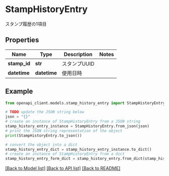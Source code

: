 # StampHistoryEntry

スタンプ履歴の1項目

## Properties

Name | Type | Description | Notes
------------ | ------------- | ------------- | -------------
**stamp_id** | **str** | スタンプUUID | 
**datetime** | **datetime** | 使用日時 | 

## Example

```python
from openapi_client.models.stamp_history_entry import StampHistoryEntry

# TODO update the JSON string below
json = "{}"
# create an instance of StampHistoryEntry from a JSON string
stamp_history_entry_instance = StampHistoryEntry.from_json(json)
# print the JSON string representation of the object
print(StampHistoryEntry.to_json())

# convert the object into a dict
stamp_history_entry_dict = stamp_history_entry_instance.to_dict()
# create an instance of StampHistoryEntry from a dict
stamp_history_entry_form_dict = stamp_history_entry.from_dict(stamp_history_entry_dict)
```
[[Back to Model list]](../README.md#documentation-for-models) [[Back to API list]](../README.md#documentation-for-api-endpoints) [[Back to README]](../README.md)


